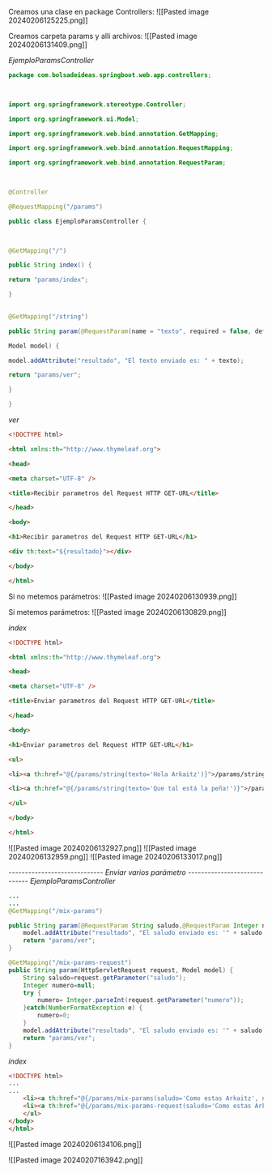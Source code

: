 Creamos una clase en package Controllers:
![[Pasted image 20240206125225.png]]

Creamos carpeta params y alli archivos:
![[Pasted image 20240206131409.png]]

*EjemploParamsController*
```java
package com.bolsadeideas.springboot.web.app.controllers;

  

import org.springframework.stereotype.Controller;

import org.springframework.ui.Model;

import org.springframework.web.bind.annotation.GetMapping;

import org.springframework.web.bind.annotation.RequestMapping;

import org.springframework.web.bind.annotation.RequestParam;

  

@Controller

@RequestMapping("/params")

public class EjemploParamsController {

  

@GetMapping("/")

public String index() {

return "params/index";

}

  
@GetMapping("/string")

public String param(@RequestParam(name = "texto", required = false, defaultValue = "algun valor...") String texto,

Model model) {

model.addAttribute("resultado", "El texto enviado es: " + texto);

return "params/ver";

}

}
```

*ver*
```html
<!DOCTYPE html>

<html xmlns:th="http://www.thymeleaf.org">

<head>

<meta charset="UTF-8" />

<title>Recibir parametros del Request HTTP GET-URL</title>

</head>

<body>

<h1>Recibir parametros del Request HTTP GET-URL</h1>

<div th:text="${resultado}"></div>

</body>

</html>
```

Si no metemos parámetros:
![[Pasted image 20240206130939.png]]

Si metemos parámetros:
![[Pasted image 20240206130829.png]]

*index*
```html
<!DOCTYPE html>

<html xmlns:th="http://www.thymeleaf.org">

<head>

<meta charset="UTF-8" />

<title>Enviar parametros del Request HTTP GET-URL</title>

</head>

<body>

<h1>Enviar parametros del Request HTTP GET-URL</h1>

<ul>

<li><a th:href="@{/params/string(texto='Hola Arkaitz')}">/params/string?texto=Hola Arkaitz</a></li>

<li><a th:href="@{/params/string(texto='Que tal está la peña!')}">/params/string?texto=Que tal está la peña!</a></li>

</ul>

</body>

</html>
```

![[Pasted image 20240206132927.png]]
![[Pasted image 20240206132959.png]]
![[Pasted image 20240206133017.png]]

*-----------------------------*
 *Enviar varios parámetro*
*-----------------------------*
*EjemploParamsController*
```java
...
...
@GetMapping("/mix-params")

public String param(@RequestParam String saludo,@RequestParam Integer numero, Model model) {
	model.addAttribute("resultado", "El saludo enviado es: '" + saludo + "' y el numero es '" + numero + "'");
	return "params/ver";
}

@GetMapping("/mix-params-request")
public String param(HttpServletRequest request, Model model) {
	String saludo=request.getParameter("saludo");
	Integer numero=null;
	try {
		numero= Integer.parseInt(request.getParameter("numero"));
	}catch(NumberFormatException e) {
		numero=0;
	}
	model.addAttribute("resultado", "El saludo enviado es: '" + saludo + "' y el numero es '" + numero + "'");
	return "params/ver";
}
```

*index*
```html
<!DOCTYPE html>
...
...
	<li><a th:href="@{/params/mix-params(saludo='Como estas Arkaitz', numero=7)}">/params/mix-params?saludo=Como estas Arkaitz&numero=7</a></li>
	<li><a th:href="@{/params/mix-params-request(saludo='Como estas Arkaitz', numero=7)}">/params/mix-params-request?saludo=Como estas Arkaitz&numero=7</a></li>
	</ul>
</body>
</html>
```

![[Pasted image 20240206134106.png]]

![[Pasted image 20240207163942.png]]
